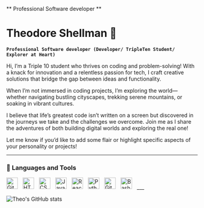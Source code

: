 
** Professional Software developer **
# Theodore Shellman 👋
**`Professional Software developer (Developer/ TripleTen Student/ Explorer at Heart)`**

Hi, I’m a Triple 10 student who thrives on coding and problem-solving! With a knack for innovation and a relentless passion for tech, I craft creative solutions that bridge the gap between ideas and functionality.

When I’m not immersed in coding projects, I’m exploring the world—whether navigating bustling cityscapes, trekking serene mountains, or soaking in vibrant cultures.

I believe that life’s greatest code isn’t written on a screen but discovered in the journeys we take and the challenges we overcome. Join me as I share the adventures of both building digital worlds and exploring the real one!

Let me know if you’d like to add some flair or highlight specific aspects of your personality or projects! 

---

### 🧰 Languages and Tools


<img align="left" alt="Git" width="30px" style="padding-right:10px;" src="https://cdn.jsdelivr.net/gh/devicons/devicon/icons/git/git-original.svg" />
<img align="left" alt="HTML" width="30px" style="padding-right:10px;" src="https://cdn.jsdelivr.net/gh/devicons/devicon/icons/html5/html5-plain.svg" />
<img align="left" alt="CSS" width="30px" style="padding-right:10px;" src="https://cdn.jsdelivr.net/gh/devicons/devicon/icons/css3/css3-plain.svg" />
<img align="left" alt="JavaScript" width="30px" style="padding-right:10px;" src="https://cdn.jsdelivr.net/gh/devicons/devicon/icons/javascript/javascript-plain.svg" />
<img align="left" alt="React" width="30px" style="padding-right:10px;" src="https://cdn.jsdelivr.net/gh/devicons/devicon/icons/react/react-original.svg" />
<img align="left" alt="Python" width="30px" style="padding-right:10px;" src="https://cdn.jsdelivr.net/gh/devicons/devicon/icons/python/python-plain.svg" />
<img align="left" alt="GitHub" width="30px" style="padding-right:10px;" src="https://cdn.jsdelivr.net/gh/devicons/devicon/icons/github/github-original.svg" />
<img align="left" alt="Bash" width="30px" style="padding-right:10px;" src="https://cdn.jsdelivr.net/gh/devicons/devicon/icons/bash/bash-original.svg" />
<br />
___

![Theo's GitHub stats](https://github-readme-stats.vercel.app/api?username=Theodore-Shellman&show_icons=true&theme=radical)




